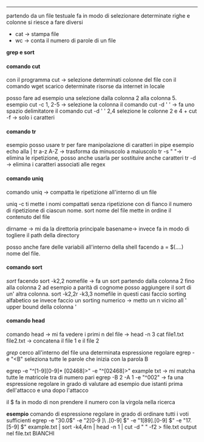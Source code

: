 - - -
partendo da un file testuale fa in modo di selezionare determinate righe e colonne
si riesce a fare diversi 
- cat -> stampa file 
- wc -> conta il numero di parole di un file 

**grep e sort**

#### comando cut
con il programma cut -> selezione determinati colonne del file
con il comando wget scarico determinate risorse da internet in locale 

posso fare ad esempio una selezione dalla colonna 2 alla colonna 5. 
esempio cut -c 1, 2-5 -> selezione la colonna
il comando cut -d ' ' -> fa uno spazio delimitatore
il comando cut -d ' ' 2,4 selezione le colonne 2 e 4 +
cut -f -> solo i caratteri 

#### comando tr 
esempio posso usare tr per fare manipolazione di caratteri in pipe esempio 
echo alla | tr a-z A-Z -> trasforma da minuscolo a maiuscolo
tr -s " "-> elimina le ripetizione, posso anche usarla per sostituire anche caratteri 
tr -d -> elimina i caratteri associati alle regex

#### comando uniq
comando uniq -> compatta le ripetizione all'interno di un file

uniq -c ti mette i nomi compattati senza ripetizione con di fianco il numero di ripetizione di ciascun nome. 
sort nome del file mette in ordine il contenuto del file


dirname -> mi da la direttoria principale 
basename-> invece fa in modo di togliere il path della directory 

posso anche fare delle variabili all'interno della shell facendo a = $(....) nome del file. 

#### comando sort
*sort*
facendo sort -k2,2 nomefile -> fa un sort partendo dalla colonna 2 fino alla colonna 2 
ad esempio a parità di cognome posso aggiungere il sort di un' altra colonna. 
sort -k2,2r -k3,3  nomefile
in questi casi faccio sorting alfabetico se invece faccio un sorting numerico -> metto un n vicino all ' upper bound della colonna ' 
#### comando head
comando head -> mi fa vedere i primi n del file -> head -n 3 
cat file1.txt file2.txt -> concatena il file 1 e il file 2 

*grep*
cerco all'interno del file una determinata espressione regolare
egrep -e "\<B" seleziona tutte le parole che inizia con la parola B

egrep -e "^[1-9][0-9]* [02468]\>" -e "^[02468]\>" example txt -> mi matcha tutte le matricole tra di numero pari 
egrep -B 2 -A 1 -e "^002" -> fa una espressione regolare in grado di valutare ad esempio due istanti prima dell'attacco e una dopo l'attacco

il $ fa in modo di non prendere il numero con la virgola nella ricerca 

**esempio** 
comando di espressione regolare in grado di ordinare tutti i voti sufficienti 
egrep -e "30.0$" -e "2[0-9 ]\ .[0-9] $" -e "1[89]\.[0-9] $" -e "17\.[5-9] $" example.txt | sort -k4,4rn | head -n 1 | cut -d " " -f2 > file.txt
 output nel file.txt BIANCHI
 